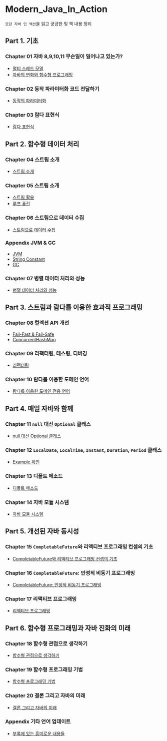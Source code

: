 # Modern_Java_In_Action

`모던 자바 인 액션`을 읽고 궁금한 및 책 내용 정리

## Part 1. 기초

### Chapter 01 자바 8,9,10,11 무슨일이 일어나고 있는가?

<ul>
    <li><a href="docs/멀티 스레드 모델.md">멀티 스레드 모델</a></li>
    <li><a href="docs/chapter1.md">자바의 변화와 함수형 프로그래밍</a></li>
</ul>

### Chapter 02 동작 파라미터화 코드 전달하기

<ul>
    <li><a href="docs/chapter2.md">동작의 파라미터화</a></li>    
</ul>

### Chapter 03 람다 표현식

<ul>
    <li><a href="docs/chapter3.md">람다 표현식</a></li>
</ul>

## Part 2. 함수형 데이터 처리

### Chapter 04 스트림 소개

<ul>
    <li><a href="docs/chapter4.md">스트림 소개</a></li>
</ul>

### Chapter 05 스트림 소개

<ul>
    <li><a href="docs/chapter5.md">스트림 활용</a></li>
    <li><a href="docs/루프 퓨전.md">루프 퓨전</a></li>
</ul>

### Chapter 06 스트림으로 데이터 수집

<ul>
    <li><a href="docs/chapter6.md">스트림으로 데이터 수집</a></li>
</ul>

### Appendix JVM & GC

<ul>
    <li><a href="docs/JVM.md">JVM</a></li>
    <li><a href="docs/String.md"> String Constant</a></li>
    <li><a href="docs/GC.md">GC</a></li>
</ul>

### Chapter 07 병렬 데이터 처리와 성능

<ul>
    <li><a href="docs/chapter7.md">병렬 데이터 처리와 성능</a></li>
</ul>

## Part 3. 스트림과 람다를 이용한 효과적 프로그래밍

### Chapter 08 컬렉션 API 개선

<ul>
    <li><a href="docs/fail-safe&fail-fast.md">Fail-Fast & Fail-Safe</a></li>
    <li><a href="docs/concurrenthashmap.md">ConcurrentHashMap</a></li>
</ul>

### Chapter 09 리팩터링, 테스팅, 디버깅

<ul>
    <li><a href="docs/리팩터링.md">리펙터링</a></li>
</ul>

### Chapter 10 람다를 이용한 도메인 언어

<ul>
    <li><a href="docs/chapter10.md">람다를 이용한 도메인 전용 언어</a></li>
</ul>

## Part 4. 매일 자바와 함께

### Chapter 11 `null` 대신 `Optional` 클래스

<ul>
    <li><a href="docs/chapter11.md">null 대신 Optional 클래스</a></li>
</ul>

### Chapter 12 `LocalDate`, `LocalTime`, `Instant`, `Duration`, `Period` 클래스

<ul>
    <li><a href="src/ch12/Practice.java">Example 확인</a></li>
</ul>

### Chapter 13 디폴트 메소드

<ul>
    <li><a href="docs/chapter13.md">디폴트 메소드</a></li>
</ul>

### Chapter 14 자바 모듈 시스템

<ul>
    <li><a href="docs/chapter14.md">자바 모듈 시스템</a></li>
</ul>

## Part 5. 개선된 자바 동시성

### Chapter 15 `CompletableFuture`와 리액티브 프로그래밍 컨셉의 기초

<ul>
    <li><a href="docs/chapter15.md">CompletableFuture와 리액티브 프로그래밍 컨셉의 기초</a></li>
</ul>

### Chapter 16 `CompletableFuture`: 안정적 비동기 프로그래밍

<ul>
    <li><a href="docs/chapter16.md">CompletableFuture: 안정적 비동기 프로그래밍</a></li>
</ul>

### Chapter 17 리액티브 프로그래밍

<ul>
    <li><a href="docs/chapter17.md">리액티브 프로그래밍</a></li>
</ul>

## Part 6. 함수형 프로그래밍과 자바 진화의 미래

### Chapter 18 함수형 관점으로 생각하기

<ul>
    <li><a href="docs/chapter18.md">함수형 관점으로 생각하기</a></li>
</ul>

### Chapter 19 함수형 프로그래밍 기법

<ul>
    <li><a href="docs/chapter19.md">함수형 프로그래밍 기법</a></li>
</ul>

### Chapter 20 결론 그리고 자바의 미래

<ul>
    <li><a href="docs/chapter21.md">결론 그리고 자바의 미래</a></li>
</ul>

### Appendix 기타 언어 업데이트

<ul>
    <li><a href="docs/Appendix.md">부록에 있는 흥미로운 내용들</a></li>
</ul>